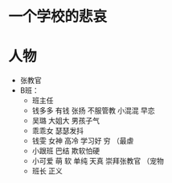 # 一个学校的悲哀

# 人物

- 张教官
- B班：
    - 班主任
    - 钱多多 有钱 张扬 不服管教 小混混 早恋
    - 吴璐 大姐大 男孩子气
    - 乖乖女 瑟瑟发抖
    - 钱雯 女神 高冷 学习好 穷 （最虐
    - 小跟班 巴结 欺软怕硬
    - 小可爱 萌 软 单纯 天真 崇拜张教官 （宠物
    - 班长 正义
